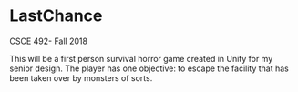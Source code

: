 # LastChance
CSCE 492- Fall 2018

This will be a first person survival horror game created in Unity for my senior design. The player has one objective: to escape the facility that has been taken over by monsters of sorts.
